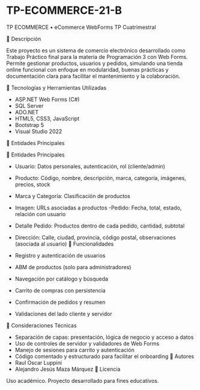 # TP-ECOMMERCE-21-B
TP ECOMMERCE
•	 eCommerce WebForms TP Cuatrimestral


🛒 Descripción

Este proyecto es un sistema de comercio electrónico desarrollado como Trabajo Práctico final para la materia de Programación 3 con Web Forms. Permite gestionar productos, usuarios y pedidos, simulando una tienda online funcional con enfoque en modularidad, buenas prácticas y documentación clara para facilitar el mantenimiento y la colaboración.

🧰 Tecnologías y Herramientas Utilizadas
- ASP.NET Web Forms (C#)
- SQL Server
- ADO.NET
- HTML5, CSS3, JavaScript
- Bootstrap 5
- Visual Studio 2022

🧱 Entidades Principales

🧱 Entidades Principales 
- Usuario: Datos personales, autenticación, rol (cliente/admin) 
- Producto: Código, nombre, descripción, marca, categoría, imágenes, precios, stock 
- Marca y Categoría: Clasificación de productos 
- Imagen: URLs asociadas a productos 
 -Pedido: Fecha, total, estado, relación con usuario
 - Detalle Pedido: Productos dentro de cada pedido, cantidad, subtotal
 - Dirección: Calle, ciudad, provincia, código postal, observaciones (asociada al usuario)
🚀 Funcionalidades

- Registro y autenticación de usuarios
- ABM de productos (solo para administradores)
- Navegación por catálogo y búsqueda
- Carrito de compras con persistencia
- Confirmación de pedidos y resumen
- Validaciones del lado cliente y servidor


 📌 Consideraciones Técnicas

- Separación de capas: presentación, lógica de negocio y acceso a datos
- Uso de controles de servidor y validadores de Web Forms
- Manejo de sesiones para carrito y autenticación
- Código comentado y estructurado para facilitar el onboarding
👥 Autores
- Raul Oscar Luppini
- Alejandro Jesús Maza Márquez
📄 Licencia

Uso académico. Proyecto desarrollado para fines educativos.

